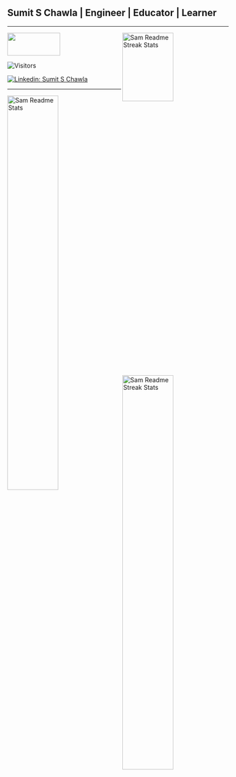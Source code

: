## Sumit S Chawla | Engineer | Educator | Learner

---

<img alt="Sam Readme Streak Stats" align="right" width="48%" height="20%" src='https://github-readme-stats.vercel.app/api/top-langs/?username=samchawla&theme=calm&layout=compact'/>

<a href="https://www.teacheron.com/tutor-profile/20zH?r=20zH" target="_blank" style="display: inline-block;"><img src="https://www.teacheron.com/resources/assets/img/badges/viewMyProfile.png" style="width: 120px !important; height: 52px !important"></a>

![Visitors](https://komarev.com/ghpvc/?username=samchawl&color=brightgreen)

[![Linkedin: Sumit S Chawla](https://img.shields.io/badge/-Sumit%20S%20Chawla-blue?style=flat&logo=Linkedin&logoColor=white&link=https://www.linkedin.com/in/sumit-s-chawla/)](https://www.linkedin.com/in/sumit-s-chawla/)
<br>
<hr/>

<img alt="Sam Readme Stats" align="left" width="48%" src='https://github-readme-stats.vercel.app/api?username=samchawla&show_icons=true&theme=calm'/>

<img alt="Sam Readme Streak Stats" align="right" width="48%" src='https://github-readme-streak-stats.herokuapp.com/?user=SamChawla&theme=calm'/>
<br><br><br><br><br>



<!--
**SamChawla/SamChawla** is a ✨ _special_ ✨ repository because its `README.md` (this file) appears on your GitHub profile.

Here are some ideas to get you started:

- 🔭 I’m currently working on ...
- 🌱 I’m currently learning ...
- 👯 I’m looking to collaborate on ...
- 🤔 I’m looking for help with ...
- 💬 Ask me about ...
- 📫 How to reach me: ...
- 😄 Pronouns: ...
- ⚡ Fun fact: ...
-->
